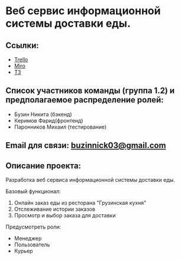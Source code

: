 # Веб сервис информационной системы доставки еды.  



## Ссылки: 
-  [Trello](https://trello.com/b/WzYLx2Qd/%D0%B3%D1%80%D1%83%D0%BF%D0%BF%D0%B0-6)
-  [Miro](https://miro.com/app/board/o9J_kunra3U=/)
-  [ТЗ](https://github.com/NikBuzin/projectTP/blob/master/%D0%A2%D0%97.docx)

## Список участников команды (группа 1.2) и предполагаемое распределение ролей:
-	Бузин Никита (бэкенд)
-	Керимов Фарид(фронтенд)
-	Паронников Михаил (тестирование)


## Email для связи: buzinnick03@gmail.com

## Описание проекта:
Разработка веб сервиса информационной системы доставки еды.  

Базовый функционал: 
1. Онлайн заказ еды из ресторана "Грузинская кухня" 
2. Отслеживание истории заказов 
3. Просмотр и выбор заказа для доставки  

Предусмотреть роли:
- Менеджер 
- Пользователь 
- Курьер
